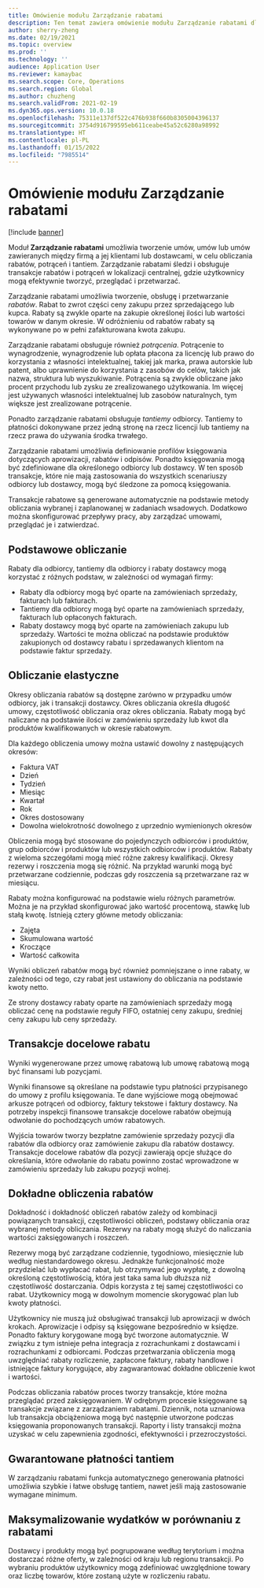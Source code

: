 ```yaml
---
title: Omówienie modułu Zarządzanie rabatami
description: Ten temat zawiera omówienie modułu Zarządzanie rabatami dla Microsoft Dynamics 365 Supply Chain Management.
author: sherry-zheng
ms.date: 02/19/2021
ms.topic: overview
ms.prod: ''
ms.technology: ''
audience: Application User
ms.reviewer: kamaybac
ms.search.scope: Core, Operations
ms.search.region: Global
ms.author: chuzheng
ms.search.validFrom: 2021-02-19
ms.dyn365.ops.version: 10.0.18
ms.openlocfilehash: 75311e137df522c476b938f660b8305004396137
ms.sourcegitcommit: 3754d916799595eb611ceabe45a52c6280a98992
ms.translationtype: HT
ms.contentlocale: pl-PL
ms.lasthandoff: 01/15/2022
ms.locfileid: "7985514"
---
```

# <a name="rebate-management-module-overview"></a>Omówienie modułu Zarządzanie rabatami

[!include [banner](../includes/banner.md)]

Moduł **Zarządzanie rabatami** umożliwia tworzenie umów, umów lub umów zawieranych między firmą a jej klientami lub dostawcami, w celu obliczania rabatów, potrąceń i tantiem. Zarządzanie rabatami śledzi i obsługuje transakcje rabatów i potrąceń w lokalizacji centralnej, gdzie użytkownicy mogą efektywnie tworzyć, przeglądać i przetwarzać.

Zarządzanie rabatami umożliwia tworzenie, obsługę i przetwarzanie *rabatów*. Rabat to zwrot części ceny zakupu przez sprzedającego lub kupca. Rabaty są zwykle oparte na zakupie określonej ilości lub wartości towarów w danym okresie. W odróżnieniu od rabatów rabaty są wykonywane po w pełni zafakturowana kwota zakupu.

Zarządzanie rabatami obsługuje również *potrącenia*. Potrącenie to wynagrodzenie, wynagrodzenie lub opłata płacona za licencję lub prawo do korzystania z własności intelektualnej, takiej jak marka, prawa autorskie lub patent, albo uprawnienie do korzystania z zasobów do celów, takich jak nazwa, struktura lub wyszukiwanie. Potrącenia są zwykle obliczane jako procent przychodu lub zysku ze zrealizowanego użytkowania. Im więcej jest używanych własności intelektualnej lub zasobów naturalnych, tym większe jest zrealizowane potrącenie.

Ponadto zarządzanie rabatami obsługuje *tantiemy* odbiorcy. Tantiemy to płatności dokonywane przez jedną stronę na rzecz licencji lub tantiemy na rzecz prawa do używania środka trwałego.

Zarządzanie rabatami umożliwia definiowanie profilów księgowania dotyczących aprowizacji, rabatów i odpisów. Ponadto księgowania mogą być zdefiniowane dla określonego odbiorcy lub dostawcy. W ten sposób transakcje, które nie mają zastosowania do wszystkich scenariuszy odbiorcy lub dostawcy, mogą być śledzone za pomocą księgowania.

Transakcje rabatowe są generowane automatycznie na podstawie metody obliczania wybranej i zaplanowanej w zadaniach wsadowych. Dodatkowo można skonfigurować przepływy pracy, aby zarządzać umowami, przeglądać je i zatwierdzać.

## <a name="basis-calculation"></a>Podstawowe obliczanie

Rabaty dla odbiorcy, tantiemy dla odbiorcy i rabaty dostawcy mogą korzystać z różnych podstaw, w zależności od wymagań firmy:

- Rabaty dla odbiorcy mogą być oparte na zamówieniach sprzedaży, fakturach lub fakturach.
- Tantiemy dla odbiorcy mogą być oparte na zamówieniach sprzedaży, fakturach lub opłaconych fakturach.
- Rabaty dostawcy mogą być oparte na zamówieniach zakupu lub sprzedaży. Wartości te można obliczać na podstawie produktów zakupionych od dostawcy rabatu i sprzedawanych klientom na podstawie faktur sprzedaży.

## <a name="flexible-calculations"></a>Obliczanie elastyczne

Okresy obliczania rabatów są dostępne zarówno w przypadku umów odbiorcy, jak i transakcji dostawcy. Okres obliczania określa długość umowy, częstotliwość obliczania oraz okres obliczania. Rabaty mogą być naliczane na podstawie ilości w zamówieniu sprzedaży lub kwot dla produktów kwalifikowanych w okresie rabatowym.

Dla każdego obliczenia umowy można ustawić dowolny z następujących okresów:

- Faktura VAT
- Dzień
- Tydzień
- Miesiąc
- Kwartał
- Rok
- Okres dostosowany
- Dowolna wielokrotność dowolnego z uprzednio wymienionych okresów

Obliczenia mogą być stosowane do pojedynczych odbiorców i produktów, grup odbiorców i produktów lub wszystkich odbiorców i produktów. Rabaty z wieloma szczegółami mogą mieć różne zakresy kwalifikacji. Okresy rezerwy i roszczenia mogą się różnić. Na przykład warunki mogą być przetwarzane codziennie, podczas gdy roszczenia są przetwarzane raz w miesiącu.

Rabaty można konfigurować na podstawie wielu różnych parametrów. Można je na przykład skonfigurować jako wartość procentową, stawkę lub stałą kwotę. Istnieją cztery główne metody obliczania:

- Zajęta
- Skumulowana wartość
- Kroczące
- Wartość całkowita

Wyniki obliczeń rabatów mogą być również pomniejszane o inne rabaty, w zależności od tego, czy rabat jest ustawiony do obliczania na podstawie kwoty netto.

Ze strony dostawcy rabaty oparte na zamówieniach sprzedaży mogą obliczać cenę na podstawie reguły FIFO, ostatniej ceny zakupu, średniej ceny zakupu lub ceny sprzedaży.

## <a name="rebate-target-transactions"></a>Transakcje docelowe rabatu

Wyniki wygenerowane przez umowę rabatową lub umowę rabatową mogą być finansami lub pozycjami.

Wyniki finansowe są określane na podstawie typu płatności przypisanego do umowy z profilu księgowania. Te dane wyjściowe mogą obejmować arkusze potrąceń od odbiorcy, faktury tekstowe i faktury dostawcy. Na potrzeby inspekcji finansowe transakcje docelowe rabatów obejmują odwołanie do pochodzących umów rabatowych.

Wyjścia towarów tworzy bezpłatne zamówienie sprzedaży pozycji dla rabatów dla odbiorcy oraz zamówienie zakupu dla rabatów dostawcy. Transakcje docelowe rabatów dla pozycji zawierają opcje służące do określania, które odwołanie do rabatu powinno zostać wprowadzone w zamówieniu sprzedaży lub zakupu pozycji wolnej.

## <a name="accurate-rebate-calculations"></a>Dokładne obliczenia rabatów

Dokładność i dokładność obliczeń rabatów zależy od kombinacji powiązanych transakcji, częstotliwości obliczeń, podstawy obliczania oraz wybranej metody obliczania. Rezerwy na rabaty mogą służyć do naliczania wartości zaksięgowanych i roszczeń.

Rezerwy mogą być zarządzane codziennie, tygodniowo, miesięcznie lub według niestandardowego okresu. Jednakże funkcjonalność może przydzielać lub wypłacać rabat, lub otrzymywać jego wypłatę, z dowolną określoną częstotliwością, która jest taka sama lub dłuższa niż częstotliwość dostarczania. Odpis korzysta z tej samej częstotliwości co rabat. Użytkownicy mogą w dowolnym momencie skorygować plan lub kwoty płatności.

Użytkownicy nie muszą już obsługiwać transakcji lub aprowizacji w dwóch krokach. Aprowizacje i odpisy są księgowane bezpośrednio w księdze. Ponadto faktury korygowane mogą być tworzone automatycznie. W związku z tym istnieje pełna integracja z rozrachunkami z dostawcami i rozrachunkami z odbiorcami. Podczas przetwarzania obliczenia mogą uwzględniać rabaty rozliczenie, zapłacone faktury, rabaty handlowe i istniejące faktury korygujące, aby zagwarantować dokładne obliczenie kwot i wartości.

Podczas obliczania rabatów proces tworzy transakcje, które można przeglądać przed zaksięgowaniem. W odrębnym procesie księgowane są transakcje związane z zarządzaniem rabatami. Dziennik, nota uznaniowa lub transakcja obciążeniowa mogą być następnie utworzone podczas księgowania proponowanych transakcji. Raporty i listy transakcji można uzyskać w celu zapewnienia zgodności, efektywności i przezroczystości.

## <a name="guaranteed-royalty-payments"></a>Gwarantowane płatności tantiem

W zarządzaniu rabatami funkcja automatycznego generowania płatności umożliwia szybkie i łatwe obsługę tantiem, nawet jeśli mają zastosowanie wymagane minimum.

## <a name="maximizing-spend-versus-rebates"></a>Maksymalizowanie wydatków w porównaniu z rabatami

Dostawcy i produkty mogą być pogrupowane według terytorium i można dostarczać różne oferty, w zależności od kraju lub regionu transakcji. Po wybraniu produktów użytkownicy mogą zdefiniować uwzględnione towary oraz liczbę towarów, które zostaną użyte w rozliczeniu rabatu.
